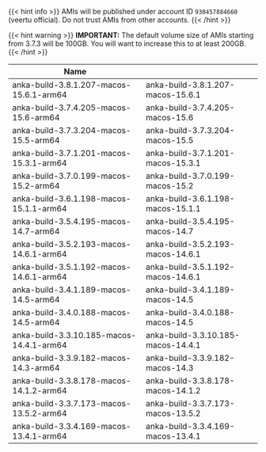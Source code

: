---
---

{{< hint info >}}
AMIs will be published under account ID `930457884660` (veertu official). Do not trust AMIs from other accounts.
{{< /hint >}}

{{< hint warning >}}
**IMPORTANT:** The default volume size of AMIs starting from 3.7.3 will be 100GB. You will want to increase this to at least 200GB.
{{< /hint >}}

| Name         | |
| -------------- | --- |
| anka-build-3.8.1.207-macos-15.6.1-arm64 | anka-build-3.8.1.207-macos-15.6.1 |
| anka-build-3.7.4.205-macos-15.6-arm64 | anka-build-3.7.4.205-macos-15.6 |
| anka-build-3.7.3.204-macos-15.5-arm64 | anka-build-3.7.3.204-macos-15.5 |
| anka-build-3.7.1.201-macos-15.3.1-arm64 | anka-build-3.7.1.201-macos-15.3.1 |
| anka-build-3.7.0.199-macos-15.2-arm64 | anka-build-3.7.0.199-macos-15.2 |
| anka-build-3.6.1.198-macos-15.1.1-arm64 | anka-build-3.6.1.198-macos-15.1.1 |
| anka-build-3.5.4.195-macos-14.7-arm64 | anka-build-3.5.4.195-macos-14.7 |
| anka-build-3.5.2.193-macos-14.6.1-arm64 | anka-build-3.5.2.193-macos-14.6.1 |
| anka-build-3.5.1.192-macos-14.6.1-arm64 | anka-build-3.5.1.192-macos-14.6.1 |
| anka-build-3.4.1.189-macos-14.5-arm64 | anka-build-3.4.1.189-macos-14.5 |
| anka-build-3.4.0.188-macos-14.5-arm64 | anka-build-3.4.0.188-macos-14.5 |
| anka-build-3.3.10.185-macos-14.4.1-arm64 | anka-build-3.3.10.185-macos-14.4.1 |
| anka-build-3.3.9.182-macos-14.3-arm64 | anka-build-3.3.9.182-macos-14.3 |
| anka-build-3.3.8.178-macos-14.1.2-arm64 | anka-build-3.3.8.178-macos-14.1.2 |
| anka-build-3.3.7.173-macos-13.5.2-arm64 | anka-build-3.3.7.173-macos-13.5.2 |
| anka-build-3.3.4.169-macos-13.4.1-arm64 | anka-build-3.3.4.169-macos-13.4.1 |
